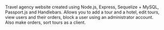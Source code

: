 Travel agency website created using Node.js, Express, Sequelize + MySQL, Passport.js and Handlebars.
Allows you to add a tour and a hotel, edit tours, view users and their orders, block a user using an administrator account. Also make orders, sort tours as a client.
